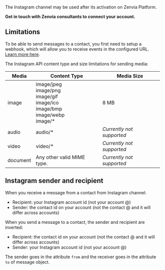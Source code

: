 The Instagram channel may be used after its activation on Zenvia Platform.

**Get in touch with Zenvia consultants to connect your account.**


## Limitations

To be able to send messages to a contact, you first need to setup a webhook, which will allow you to receive events in the configured URL. [Learn more here](#tag/Webhooks).


The Instagram API content type and size limitations for sending media:

| Media | Content Type | Media Size |
|---|---|---|
| image | image/jpeg<br>image/png<br>image/gif<br>image/ico<br>image/bmp<br>image/webp<br>image/* | 8 MB |
| audio | audio/* | *Currently not supported* |
| video | video/* | *Currently not supported* |
| document | Any other valid MIME type. | *Currently not supported* |


## Instagram sender and recipient

When you receive a message from a contact from Instagram channel:

* Recipient: your Instagram account id (not your account @)
* Sender: the contact id on your account (not the contact @ and it will differ across accounts)

When you send a message to a contact, the sender and recipient are inverted:

* Recipient: the contact id on your account (not the contact @ and it will differ across accounts)
* Sender: your Instagram account id (not your account @)

The sender goes in the attribute `from` and the receiver goes in the attribute `to` of message object.
